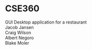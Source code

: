 # CSE360
GUI Desktop application for a restaurant <br />
Jacob Jansen <br />
Craig Wilson <br />
Albert Negoro <br />
Blake Moler <br />
